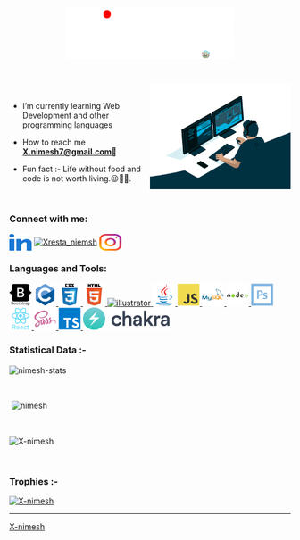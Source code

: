 <!-- <h1 align="center">Hey👋, I'm Nimesh🤖</h1> -->
<br>
<br>
<a href="https://github.com/X-nimesh" align="center">
<p>
    <img align="center"
      src="new nimesh.png"
        alt="nimesh-intro" 
        width="300"/>
</p>
</a>
<!-- <h3 align="center">A Web Developer.🧑‍💻</h3>
<h3 align="center">Student at Prime College, Kathmandu🌟.</h3> -->

 <br>


<p align="right"><img align="right" width="50%" top-margin="10px" src="vector.gif" alt="nimesh-gif" /></p>
<br>
<p align="left"  >

- I’m currently learning Web Development and other programming languages

- How to reach me **X.nimesh7@gmail.com**📧

- Fun fact :- Life without food and code is not worth living.😉🧑‍💻.
</p>
<br>

<h3 align="left">Connect with me:</h3>
<p align="left">
  <a href="https://www.linkedin.com/in/x-nimesh/" target="blank"><img align="center"
      src="https://raw.githubusercontent.com/X-nimesh/X-nimesh/main/linked-in-alt.svg"
      alt="Nimesh" height="30" width="40" /></a>
  <a href="https://www.fb.com/Xresta.Nimesh11" target="blank"><img align="center"
      src="https://raw.githubusercontent.com/rahuldkjain/github-profile-readme-generator/master/src/images/icons/Social/facebook.svg"
      alt="Xresta_niemsh" height="30" width="40" /></a>
  <a href="https://www.instagram.com/xresta_nimesh/" target="blank"><img align="center"
      src="https://raw.githubusercontent.com/X-nimesh/X-nimesh/main/instagram.svg"
      alt="Xresta_niemsh" height="30" width="40" /></a>
 


<br>

<h3 align="left">Languages and Tools:</h3>
<p align="left"> 
    <img src="https://raw.githubusercontent.com/devicons/devicon/master/icons/bootstrap/bootstrap-plain-wordmark.svg"
      alt="bootstrap" width="40" height="40" /> </a> <a href="https://www.cprogramming.com/" target="_blank"
    rel="noreferrer"> <img src="https://raw.githubusercontent.com/devicons/devicon/master/icons/c/c-original.svg"
      alt="c" width="40" height="40" /> </a> <a href="https://www.w3schools.com/css/" target="_blank"
    rel="noreferrer"> <img
      src="https://raw.githubusercontent.com/devicons/devicon/master/icons/css3/css3-original-wordmark.svg" alt="css3"
      width="40" height="40" /> </a> <a href="https://www.w3.org/html/" target="_blank" rel="noreferrer"> <img
      src="https://raw.githubusercontent.com/devicons/devicon/master/icons/html5/html5-original-wordmark.svg"
      alt="html5" width="40" height="40" /> </a> <a href="https://www.adobe.com/in/products/illustrator.html"
    target="_blank" rel="noreferrer"> <img
      src="https://www.vectorlogo.zone/logos/adobe_illustrator/adobe_illustrator-icon.svg" alt="illustrator" width="40"
      height="40" /> </a> <a href="https://www.java.com" target="_blank" rel="noreferrer"> <img
      src="https://raw.githubusercontent.com/devicons/devicon/master/icons/java/java-original.svg" alt="java" width="40"
      height="40" /> </a> <a href="https://developer.mozilla.org/en-US/docs/Web/JavaScript" target="_blank"
    rel="noreferrer"> <img
      src="https://raw.githubusercontent.com/devicons/devicon/master/icons/javascript/javascript-original.svg"
      alt="javascript" width="40" height="40" /> </a>  <a href="https://www.mysql.com/" target="_blank" rel="noreferrer"> <img
      src="https://raw.githubusercontent.com/devicons/devicon/master/icons/mysql/mysql-original-wordmark.svg"
      alt="mysql" width="40" height="40" /> </a>  <a href="https://nodejs.org" target="_blank" rel="noreferrer"> <img
      src="https://raw.githubusercontent.com/devicons/devicon/master/icons/nodejs/nodejs-original-wordmark.svg"
      alt="nodejs" width="40" height="40" /> </a>  <a href="https://www.photoshop.com/en" target="_blank"
    rel="noreferrer"> <img
      src="https://raw.githubusercontent.com/devicons/devicon/master/icons/photoshop/photoshop-line.svg" alt="photoshop"
      width="40" height="40" /> </a>  <a href="https://reactjs.org/" target="_blank" rel="noreferrer"> 
      <img
      src="https://raw.githubusercontent.com/devicons/devicon/master/icons/react/react-original-wordmark.svg"
      alt="react" width="40" height="40" />
       </a>
       <a href="https://sass-lang.com" target="_blank" rel="noreferrer"> 
      <img
      src="https://raw.githubusercontent.com/devicons/devicon/master/icons/sass/sass-original.svg" alt="sass" width="40"
      height="40" /> 
       <a href="https://www.typescriptlang.org/lang.com" target="_blank" rel="noreferrer"> 
      <img
      src="https://raw.githubusercontent.com/devicons/devicon/master/icons/typescript/typescript-original.svg" alt="ts" width="40"
      height="40" /> 
      </a>
       <a href="https://chakra-ui.com/" target="_blank" rel="noreferrer"> 
     <img
      src="https://raw.githubusercontent.com/chakra-ui/chakra-ui/main/media/logo-colored.svg" alt="ts" width=""
      height="40" /> 
      </a>
    
     

<br>

<h3>Statistical Data :-</h3>
<p><img align="center"
    src="https://github-readme-stats.vercel.app/api/top-langs?username=X-nimesh&theme=dark&show_icons=true&locale=en&layout=compact"
    alt="nimesh-stats" /></p>

<br>

<p>&nbsp;<img align="center" src="https://github-readme-stats.vercel.app/api?username=X-nimesh&theme=dark&show_icons=true&locale=en"
    alt="nimesh" /></p>

<br>

<p><img align="center" src="https://github-readme-streak-stats.herokuapp.com/?user=X-nimesh&theme=dark" alt="X-nimesh" /></p>

<br>
<h3>Trophies :-</h3>
<p align="left"> <a href="https://github.com/ryo-ma/github-profile-trophy"><img
      src="https://github-profile-trophy.vercel.app/?username=X-nimesh&theme=onedark" alt="X-nimesh" /></a> </p>


------------------------------------------------------------------------------------------------------------------------------------------
[X-nimesh](https://github.com/X-nimesh)
